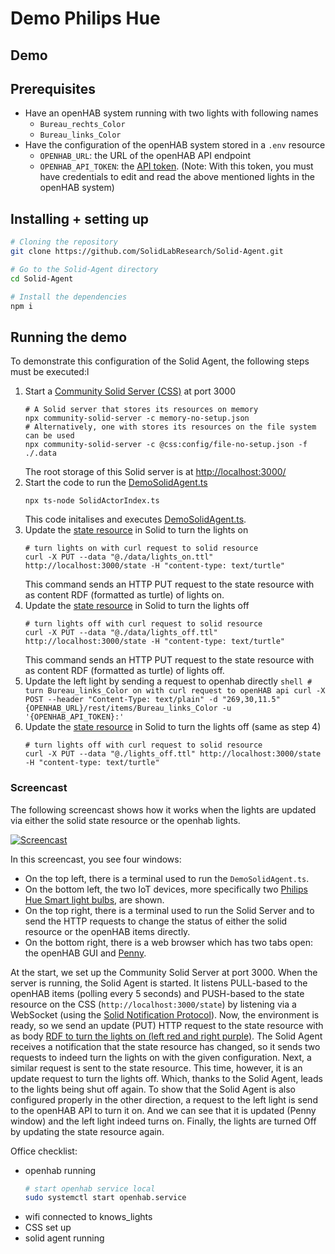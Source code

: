 # Demo Philips Hue

## Demo

## Prerequisites

* Have an openHAB system running with two lights with following names
  * `Bureau_rechts_Color`
  * `Bureau_links_Color`
* Have the configuration of the openHAB system stored in a `.env` resource
  * `OPENHAB_URL`: the URL of the openHAB API endpoint
  * `OPENHAB_API_TOKEN`: the [API token](https://www.openhab.org/docs/configuration/apitokens.html). (Note: With this token, you must have credentials to edit and read the above mentioned lights in the openHAB system)

## Installing + setting up

```sh
# Cloning the repository
git clone https://github.com/SolidLabResearch/Solid-Agent.git

# Go to the Solid-Agent directory
cd Solid-Agent

# Install the dependencies
npm i
```


## Running the demo

To demonstrate this configuration of the Solid Agent, the following steps must be executed:l

1.  Start a [Community Solid Server (CSS)](https://github.com/CommunitySolidServer/CommunitySolidServer) at port 3000
    ```shell
    # A Solid server that stores its resources on memory
    npx community-solid-server -c memory-no-setup.json
    # Alternatively, one with stores its resources on the file system can be used
    npx community-solid-server -c @css:config/file-no-setup.json -f ./.data
    ```
    The root storage of this Solid server is at [http://localhost:3000/](http://localhost:3000/) 
2.  Start the code to run the [DemoSolidAgent.ts](../../src/demo/DemoSolidAgent.ts)
    ```shell
    npx ts-node SolidActorIndex.ts
    ```
    This code initalises and executes [DemoSolidAgent.ts](../../src/demo/DemoSolidAgent.ts).
3.  Update the [state resource](http://localhost:3000/state) in Solid to turn the lights on
    ```shell
    # turn lights on with curl request to solid resource
    curl -X PUT --data "@./data/lights_on.ttl" http://localhost:3000/state -H "content-type: text/turtle"
    ```
    This command sends an HTTP PUT request to the state resource with as content RDF (formatted as turtle) of lights on.
4.  Update the [state resource](http://localhost:3000/state) in Solid to turn the lights off
    ```shell
    # turn lights off with curl request to solid resource
    curl -X PUT --data "@./data/lights_off.ttl" http://localhost:3000/state -H "content-type: text/turtle"
    ```
    This command sends an HTTP PUT request to the state resource with as content RDF (formatted as turtle) of lights off.
5.   Update the left light by sending a request to openhab directly
    ```shell
    # turn Bureau_links_Color on with curl request to openHAB api
    curl -X POST --header "Content-Type: text/plain" -d "269,30,11.5" {OPENHAB_URL}/rest/items/Bureau_links_Color -u '{OPENHAB_API_TOKEN}:'
    ```
6.  Update the [state resource](http://localhost:3000/state) in Solid to turn the lights off (same as step 4)
    ```shell
    # turn lights off with curl request to solid resource
    curl -X PUT --data "@./lights_off.ttl" http://localhost:3000/state -H "content-type: text/turtle"
    ```

### Screencast

The following screencast shows how it works when the lights are updated via either the solid state resource or the openhab lights.

[![Screencast](./Philips-hue%20demo.gif)](https://raw.githubusercontent.com/SolidLabResearch/Solid-Agent/docs/readme-philips-hue/documentation/iot/Philips-hue%20demo.mp4)

In this screencast, you see four windows:
* On the top left, there is a terminal used to run the `DemoSolidAgent.ts`.
* On the bottom left, the two IoT devices, more specifically two [Philips Hue Smart light bulbs](https://www.philips-hue.com/en-us/products/smart-light-bulbs), are shown.
* On the top right, there is a terminal used to run the Solid Server and to send the HTTP requests to change the status of either the solid resource or the openHAB items directly.
* On the bottom right, there is a web browser which has two tabs open: the openHAB GUI and [Penny](https://penny.vincenttunru.com/).

At the start, we set up the Community Solid Server at port 3000.
When the server is running, the Solid Agent is started. It listens PULL-based to the openHAB items (polling every 5 seconds) and PUSH-based to the state resource on the CSS (`http://localhost:3000/state`) by listening via a WebSocket (using the [Solid Notification Protocol](https://solidproject.org/TR/notifications-protocol)).
Now, the environment is ready, so we send an update (PUT) HTTP request to the state resource with as body [RDF to turn the lights on (left red and right purple)](../../data/lights_on.ttl). 
The Solid Agent receives a notification that the state resource has changed, so it sends two requests to indeed turn the lights on with the given configuration.
Next, a similar request is sent to the state resource. This time, however, it is an update request to turn the lights off. Which, thanks to the Solid Agent, leads to the lights being shut off again.
To show that the Solid Agent is also configured properly in the other direction, a request to the left light is send to the openHAB API to turn it on.
And we can see that it is updated (Penny window) and the left light indeed turns on.
Finally, the lights are turned Off by updating the state resource again.

Office checklist:

* openhab running
  ```sh
  # start openhab service local
  sudo systemctl start openhab.service
  ```
* wifi connected to knows_lights
* CSS set up
* solid agent running
